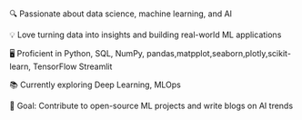 

🔍 Passionate about data science, machine learning, and AI

💡 Love turning data into insights and building real-world ML applications

🖥️ Proficient in Python, SQL, NumPy, pandas,matpplot,seaborn,plotly,scikit-learn, TensorFlow Streamlit

📚 Currently exploring Deep Learning, MLOps

🎯 Goal: Contribute to open-source ML projects and write blogs on AI trends